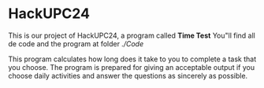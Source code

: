 # HackUPC24
This is our project of HackUPC24, a program called **Time Test**
You"ll find all de code and the program at folder _./Code_

This program calculates how long does it take to you to complete a task that you choose. The program is prepared for giving
an acceptable output if you choose daily activities and answer the questions as sincerely as possible.
